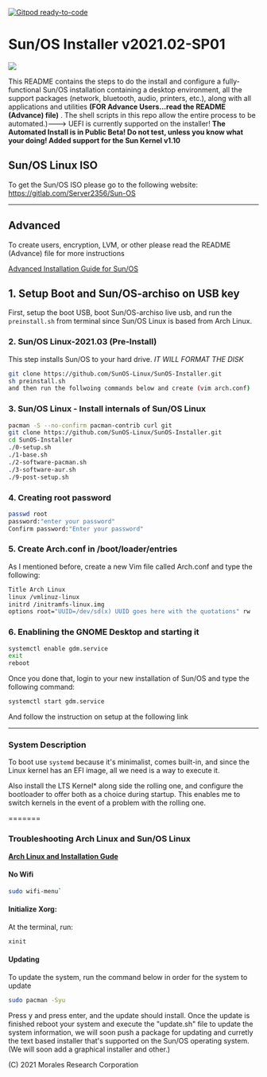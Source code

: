 
[![Gitpod ready-to-code](https://img.shields.io/badge/Gitpod-ready--to--code-blue?logo=gitpod)](https://gitpod.io/#https://github.com/SunOS-Linux/SunOS-Installer)

# Sun/OS Installer v2021.02-SP01
<img src="https://github.com/SunOS-Linux/SunOS-Installer/blob/master/Sun:OS.png" />

This README contains the steps to do the install and configure a fully-functional Sun/OS installation containing a desktop environment, all the support packages (network, bluetooth, audio, printers, etc.), along with all applications and utilities **(FOR Advance Users...read the README (Advance) file)** . The shell scripts in this repo allow the entire process to be automated.)---> UEFI is currently supported on the installer!
**The Automated Install is in Public Beta! Do not test, unless you know what your doing! Added support for the Sun Kernel v1.10**

## Sun/OS Linux ISO
To get the Sun/OS ISO please go to the following website:
https://gitlab.com/Server2356/Sun-OS

---
## Advanced
To create users, encryption, LVM, or other please read the README (Advance) file for more instructions

[Advanced Installation Guide for Sun/OS](https://github.com/SunOS-Linux/SunOS-Installer/blob/master/README%20(Advance).md)

## 1. Setup Boot and Sun/OS-archiso on USB key

First, setup the boot USB, boot Sun/OS-archiso live usb, and run the `preinstall.sh` from terminal since Sun/OS Linux is based from Arch Linux.

### 2. Sun/OS Linux-2021.03 (Pre-Install)

This step installs Sun/OS to your hard drive. *IT WILL FORMAT THE DISK*

```bash
git clone https://github.com/SunOS-Linux/SunOS-Installer.git
sh preinstall.sh
and then run the follwoing commands below and create (vim arch.conf)
```

### 3. Sun/OS Linux - Install internals of Sun/OS Linux

```bash
pacman -S --no-confirm pacman-contrib curl git
git clone https://github.com/SunOS-Linux/SunOS-Installer.git
cd SunOS-Installer
./0-setup.sh
./1-base.sh
./2-software-pacman.sh
./3-software-aur.sh
./9-post-setup.sh
```
### 4. Creating root password
```bash
passwd root
password:"enter your password"
Confirm password:"Enter your password"
```
### 5. Create Arch.conf in /boot/loader/entries

As I mentioned before, create a new Vim file called Arch.conf and type the following:

```bash
Title Arch Linux
linux /vmlinuz-linux
initrd /initramfs-linux.img
options root="UUID=/dev/sd(x) UUID goes here with the quotations" rw
```
### 6. Enablining the GNOME Desktop and starting it
```bash
systemctl enable gdm.service
exit
reboot
```
Once you done that, login to your new installation of Sun/OS and type the following command:
```bash
systemctl start gdm.service
```
And follow the instruction on setup at the following link

---

### System Description

To boot use `systemd` because it's minimalist, comes built-in, and since the Linux kernel has an EFI image, all we need is a way to execute it.

Also install the LTS Kernel* along side the rolling one, and configure the bootloader to offer both as a choice during startup. This enables me to switch kernels in the event of a problem with the rolling one.

=======
### Troubleshooting Arch Linux and Sun/OS Linux

__[Arch Linux and Installation Gude](https://github.com/SunOS-Linux/SunOS-Installer/blob/Sun-OS-Installer-v2/README%20(Advance).md)__

#### No Wifi

```bash
sudo wifi-menu`
```

#### Initialize Xorg:
At the terminal, run:

```bash
xinit
```
#### Updating
To update the system, run the command below in order for the system to update
```bash
sudo pacman -Syu
```
Press y and press enter, and the update should install. Once the update is finished reboot your system and execute the "update.sh" file to update the system information, we will soon push a package for updating and curretly the text based installer that's supported on the Sun/OS operating system. (We will soon add a graphical installer and other.)

(C) 2021 Morales Research Corporation
